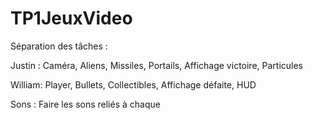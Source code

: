 ﻿# TP1JeuxVideo

Séparation des tâches :

Justin : 
Caméra, Aliens, Missiles, Portails, Affichage victoire, Particules 

William:
Player, Bullets, Collectibles, Affichage défaite, HUD

Sons : Faire les sons reliés à chaque

